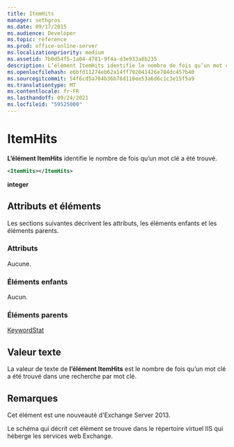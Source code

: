 ```yaml
---
title: ItemHits
manager: sethgros
ms.date: 09/17/2015
ms.audience: Developer
ms.topic: reference
ms.prod: office-online-server
ms.localizationpriority: medium
ms.assetid: 7b0d54f5-1a04-4781-9f4a-d3e933a8b235
description: L’élément ItemHits identifie le nombre de fois qu’un mot clé a été trouvé.
ms.openlocfilehash: e6bfd11274eb62a14ff792041426e784dc457b40
ms.sourcegitcommit: 54f6cd5a704b36b76d110ee53a6d6c1c3e15f5a9
ms.translationtype: MT
ms.contentlocale: fr-FR
ms.lasthandoff: 09/24/2021
ms.locfileid: "59525000"
---
```

# <a name="itemhits"></a>ItemHits

**L’élément ItemHits** identifie le nombre de fois qu’un mot clé a été trouvé. 
  
```XML
<ItemHits></ItemHits>
```

 **integer**
## <a name="attributes-and-elements"></a>Attributs et éléments

Les sections suivantes décrivent les attributs, les éléments enfants et les éléments parents.
  
### <a name="attributes"></a>Attributs

Aucune.
  
### <a name="child-elements"></a>Éléments enfants

Aucun.
  
### <a name="parent-elements"></a>Éléments parents

[KeywordStat](keywordstat.md)
  
## <a name="text-value"></a>Valeur texte

La valeur de texte de **l’élément ItemHits** est le nombre de fois qu’un mot clé a été trouvé dans une recherche par mot clé. 
  
## <a name="remarks"></a>Remarques

Cet élément est une nouveauté d'Exchange Server 2013.
  
Le schéma qui décrit cet élément se trouve dans le répertoire virtuel IIS qui héberge les services web Exchange.
  

